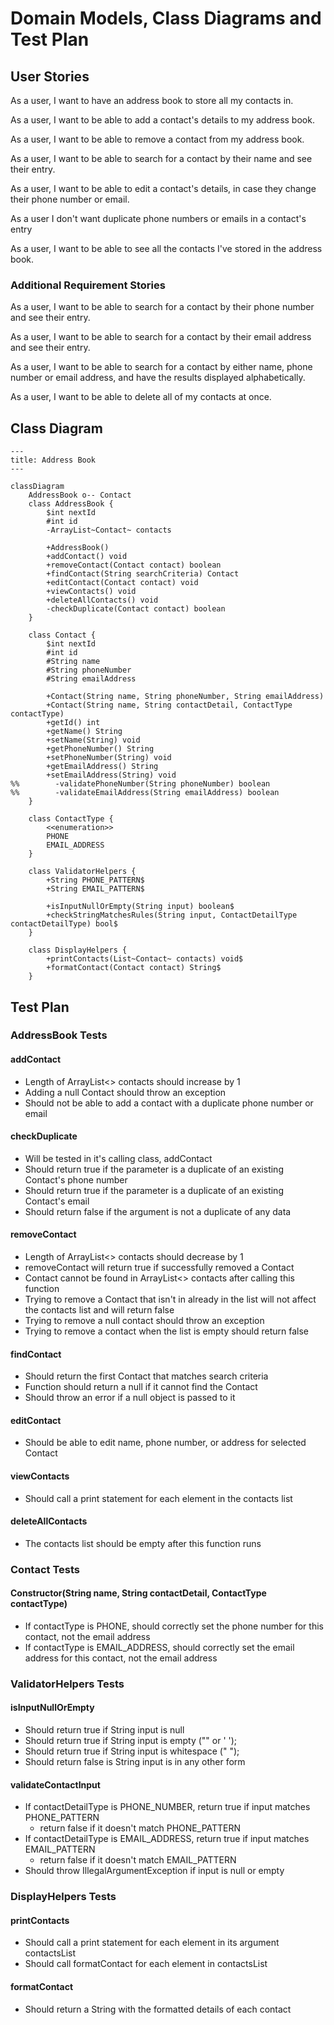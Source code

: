 # Domain Models, Class Diagrams and Test Plan

## User Stories
As a user, I want to have an address book to store all my contacts in.

As a user, I want to be able to add a contact's details to my address book.

As a user, I want to be able to remove a contact from my address book.

As a user, I want to be able to search for a contact by their name and see their entry.

As a user, I want to be able to edit a contact's details, in case they change their phone number or email.

As a user I don't want duplicate phone numbers or emails in a contact's entry

As a user, I want to be able to see all the contacts I've stored in the address book.

### Additional Requirement Stories

As a user, I want to be able to search for a contact by their phone number and see their entry.

As a user, I want to be able to search for a contact by their email address and see their entry.

As a user, I want to be able to search for a contact by either name, phone number or email address, and have the results displayed alphabetically.

As a user, I want to be able to delete all of my contacts at once.

## Class Diagram

```mermaid
---
title: Address Book
---

classDiagram
    AddressBook o-- Contact
    class AddressBook {
        $int nextId
        #int id
        -ArrayList~Contact~ contacts
        
        +AddressBook()
        +addContact() void
        +removeContact(Contact contact) boolean
        +findContact(String searchCriteria) Contact
        +editContact(Contact contact) void
        +viewContacts() void
        +deleteAllContacts() void
        -checkDuplicate(Contact contact) boolean
    }
    
    class Contact {
        $int nextId
        #int id
        #String name
        #String phoneNumber
        #String emailAddress
        
        +Contact(String name, String phoneNumber, String emailAddress)
        +Contact(String name, String contactDetail, ContactType contactType)
        +getId() int
        +getName() String
        +setName(String) void
        +getPhoneNumber() String
        +setPhoneNumber(String) void
        +getEmailAddress() String
        +setEmailAddress(String) void
%%        -validatePhoneNumber(String phoneNumber) boolean
%%        -validateEmailAddress(String emailAddress) boolean
    }
    
    class ContactType {
        <<enumeration>>
        PHONE
        EMAIL_ADDRESS
    }
    
    class ValidatorHelpers {
        +String PHONE_PATTERN$
        +String EMAIL_PATTERN$
        
        +isInputNullOrEmpty(String input) boolean$
        +checkStringMatchesRules(String input, ContactDetailType contactDetailType) bool$
    }
    
    class DisplayHelpers {
        +printContacts(List~Contact~ contacts) void$
        +formatContact(Contact contact) String$
    }
```

## Test Plan

### AddressBook Tests

#### addContact
* Length of ArrayList<> contacts should increase by 1
* Adding a null Contact should throw an exception
* Should not be able to add a contact with a duplicate phone number or email

#### checkDuplicate
+ Will be tested in it's calling class, addContact
+ Should return true if the parameter is a duplicate of an existing Contact's phone number
+ Should return true if the parameter is a duplicate of an existing Contact's email
+ Should return false if the argument is not a duplicate of any data

#### removeContact
+ Length of ArrayList<> contacts should decrease by 1
+ removeContact will return true if successfully removed a Contact
+ Contact cannot be found in ArrayList<> contacts after calling this function
+ Trying to remove a Contact that isn't in already in the list will not affect the contacts list and will return false
+ Trying to remove a null contact should throw an exception
+ Trying to remove a contact when the list is empty should return false

#### findContact
+ Should return the first Contact that matches search criteria
+ Function should return a null if it cannot find the Contact
+ Should throw an error if a null object is passed to it

#### editContact
+ Should be able to edit name, phone number, or address for selected Contact

#### viewContacts
+ Should call a print statement for each element in the contacts list

#### deleteAllContacts
+ The contacts list should be empty after this function runs

### Contact Tests

#### Constructor(String name, String contactDetail, ContactType contactType)
+ If contactType is PHONE, should correctly set the phone number for this contact, not the email address
+ If contactType is EMAIL_ADDRESS, should correctly set the email address for this contact, not the email address

[//]: # (#### validatePhoneNumber)

[//]: # (+ As it's a private function, it should be tested when called in the constructor)

[//]: # (+ Should throw an exception if it cannot validate the number)

[//]: # (+ The phone number must match a set pattern &#40;i.e. 11 numbers only&#41;)

[//]: # ()
[//]: # (#### validateEmailAddress)

[//]: # (+ As it's a private function, will be tested when called in the constructor)

[//]: # (+ Should throw an exception if it cannot validate the number)

[//]: # (+ The email address must match a set pattern &#40;must contain '@[domain]'&#41;)

### ValidatorHelpers Tests

#### isInputNullOrEmpty
+ Should return true if String input is null
+ Should return true if String input is empty ("" or ' ');
+ Should return true if String input is whitespace (" ");
+ Should return false is String input is in any other form

#### validateContactInput
+ If contactDetailType is PHONE_NUMBER, return true if input matches PHONE_PATTERN
  + return false if it doesn't match PHONE_PATTERN
+ If contactDetailType is EMAIL_ADDRESS, return true if input matches EMAIL_PATTERN
  + return false if it doesn't match EMAIL_PATTERN
+ Should throw IllegalArgumentException if input is null or empty

### DisplayHelpers Tests

#### printContacts
+ Should call a print statement for each element in its argument contactsList
+ Should call formatContact for each element in contactsList

#### formatContact
+ Should return a String with the formatted details of each contact